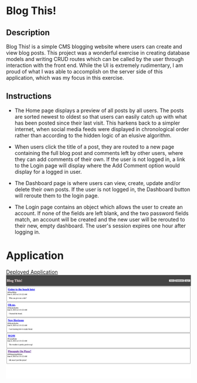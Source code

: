 # Blog This!

## Description
Blog This! is a simple CMS blogging website where users can create and view blog posts. This project was a wonderful exercise in creating database models and writing CRUD routes which can be called by the user through interaction with the front end. While the UI is extremely rudimentary, I am proud of what I was able to accomplish on the server side of this application, which was my focus in this exercise.

## Instructions

- The Home page displays a preview of all posts by all users. The posts are sorted newest to oldest so that users can easily catch up with what has been posted since their last visit. This harkens back to a simpler internet, when social media feeds were displayed in chronological order rather than according to the hidden logic of an elusive algorithm.
- When users click the title of a post, they are routed to a new page containing the full blog post and comments left by other users, where they can add comments of their own. If the user is not logged in, a link to the Login page will display where the Add Comment option would display for a logged in user.

- The Dashboard page is where users can view, create, update and/or delete their own posts. If the user is not logged in, the Dashboard button will reroute them to the login page.

- The Login page contains an object which allows the user to create an account. If none of the fields are left blank, and the two password fields match, an account will be created and the new user will be rerouted to their new, empty dashboard. The user's session expires one hour after logging in.

# Application
[Deployed Application](https://peaceful-cove-90447.herokuapp.com/)
![Screen Cap of Deployed App](./assets/screenCapture.png)